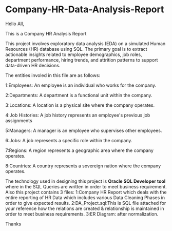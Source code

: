 # Company-HR-Data-Analysis-Report
Hello All,

This is a Company HR Analysis Report

This project involves exploratory data analysis (EDA) on a simulated Human Resources (HR) database using SQL. The primary goal is to extract actionable insights related to employee demographics, job roles, department performance, hiring trends, and attrition patterns to support data-driven HR decisions.

The entities involed in this file are as follows:

1:Employees: An employee is an individual who works for the company.

2:Departments: A department is a functional unit within the company.

3:Locations: A location is a physical site where the company operates.

4:Job Histories: A job history represents an employee's previous job assignments

5:Managers: A manager is an employee who supervises other employees.

6:Jobs: A job represents a specific role within the company.

7:Regions: A region represents a geographic area where the company operates.

8:Countries: A country represents a sovereign nation where the company operates.

The technology used in designing this project is **Oracle SQL Developer tool** where in the SQL Queries are written in order to meet business requirement.
Also this project contains 3 files:
1:Company HR Report which deals with the entire reporting of HR Data which includes various Data Cleaning Phases in order to give expected results.
2:DA_Project.sql:This is SQL file attached for your reference how the relations are created & relationship is maintained in order to meet business requirements.
3:ER Diagram: after normalization.

Thanks
